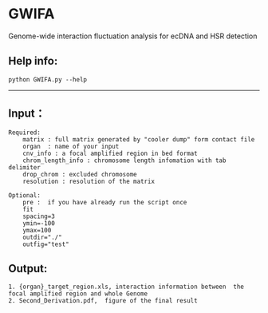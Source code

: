 # GWIFA
Genome-wide interaction fluctuation analysis for ecDNA and HSR detection

## Help info:
```
python GWIFA.py --help
```
------
## Input：
```
Required:
    matrix : full matrix generated by "cooler dump" form contact file
    organ  : name of your input
    cnv_info : a focal amplified region in bed format
    chrom_length_info : chromosome length infomation with tab delimiter
    drop_chrom : excluded chromosome
    resolution : resolution of the matrix
    
Optional:
    pre :  if you have already run the script once 
    fit
    spacing=3
    ymin=-100
    ymax=100
    outdir="./"
    outfig="test"
```

## Output:
    1. {organ}_target_region.xls, interaction information between  the focal amplified region and whole Genome
    2. Second_Derivation.pdf,  figure of the final result
```